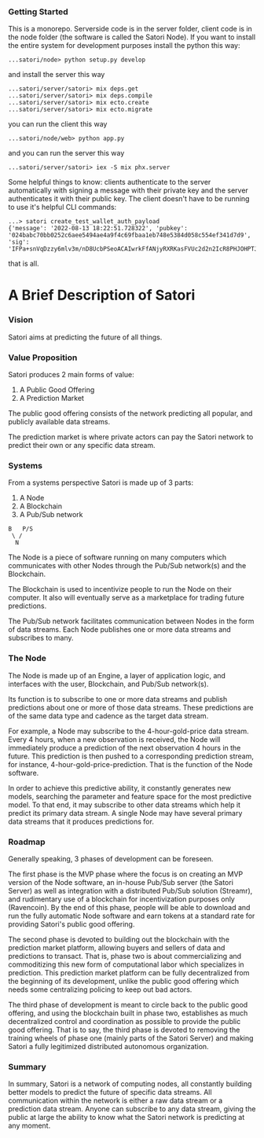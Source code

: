 ### Getting Started

This is a monorepo. Serverside code is in the server folder, client code is in the node folder (the software is called the Satori Node). If you want to install the entire system for development purposes install the python this way:

```
...satori/node> python setup.py develop
```

and install the server this way
```
...satori/server/satori> mix deps.get
...satori/server/satori> mix deps.compile
...satori/server/satori> mix ecto.create
...satori/server/satori> mix ecto.migrate
```

you can run the client this way
```
...satori/node/web> python app.py
```

and you can run the server this way
```
...satori/server/satori> iex -S mix phx.server
```

Some helpful things to know: clients authenticate to the server automatically with signing a message with their private key and the server authenticates it with their public key. The client doesn't have to be running to use it's helpful CLI commands: 

```
...> satori create_test_wallet_auth_payload
{'message': '2022-08-13 18:22:51.728322', 'pubkey': '024babc70bb0252c6aee5494ae4a9f4c69fbaa1eb748e5384d058c554ef341d7d9', 'sig': 'IFPa+snVqDzzy6mlv3m/nD8UcbPSeoACAIwrkFfANjyRXRKasFVUc2d2n2IcR8PHJOHPTJ8bbBdM1xZvIWJYLsg='}
```

that is all.

# A Brief Description of Satori

### Vision

Satori aims at predicting the future of all things.

### Value Proposition

Satori produces 2 main forms of value: 
1. A Public Good Offering
2. A Prediction Market

The public good offering consists of the network predicting all popular, and publicly available data streams.

The prediction market is where private actors can pay the Satori network to predict their own or any specific data stream.

### Systems

From a systems perspective Satori is made up of 3 parts: 
1. A Node
2. A Blockchain
3. A Pub/Sub network

```
B   P/S
 \ /
  N
```

The Node is a piece of software running on many computers which communicates with other Nodes through the Pub/Sub network(s) and the Blockchain.

The Blockchain is used to incentivize people to run the Node on their computer. It also will eventually serve as a marketplace for trading future predictions.

The Pub/Sub network facilitates communication between Nodes in the form of data streams. Each Node publishes one or more data streams and subscribes to many.

### The Node

The Node is made up of an Engine, a layer of application logic, and interfaces with the user, Blockchain, and Pub/Sub network(s).

Its function is to subscribe to one or more data streams and publish predictions about one or more of those data streams. These predictions are of the same data type and cadence as the target data stream.

For example, a Node may subscribe to the 4-hour-gold-price data stream. Every 4 hours, when a new observation is received, the Node will immediately produce a prediction of the next observation 4 hours in the future. This prediction is then pushed to a corresponding prediction stream, for instance, 4-hour-gold-price-prediction. That is the function of the Node software.

In order to achieve this predictive ability, it constantly generates new models, searching the parameter and feature space for the most predictive model. To that end, it may subscribe to other data streams which help it predict its primary data stream. A single Node may have several primary data streams that it produces predictions for.

### Roadmap

Generally speaking, 3 phases of development can be foreseen.

The first phase is the MVP phase where the focus is on creating an MVP version of the Node software, an in-house Pub/Sub server (the Satori Server) as well as integration with a distributed Pub/Sub solution (Streamr), and rudimentary use of a blockchain for incentivization purposes only (Ravencoin). By the end of this phase, people will be able to download and run the fully automatic Node software and earn tokens at a standard rate for providing Satori's public good offering.

The second phase is devoted to building out the blockchain with the prediction market platform, allowing buyers and sellers of data and predictions to transact. That is, phase two is about commercializing and commoditizing this new form of computational labor which specializes in prediction. This prediction market platform can be fully decentralized from the beginning of its development, unlike the public good offering which needs some centralizing policing to keep out bad actors.

The third phase of development is meant to circle back to the public good offering, and using the blockchain built in phase two, establishes as much decentralized control and coordination as possible to provide the public good offering. That is to say, the third phase is devoted to removing the training wheels of phase one (mainly parts of the Satori Server) and making Satori a fully legitimized distributed autonomous organization.

### Summary

In summary, Satori is a network of computing nodes, all constantly building better models to predict the future of specific data streams. All communication within the network is either a raw data stream or a prediction data stream. Anyone can subscribe to any data stream, giving the public at large the ability to know what the Satori network is predicting at any moment.